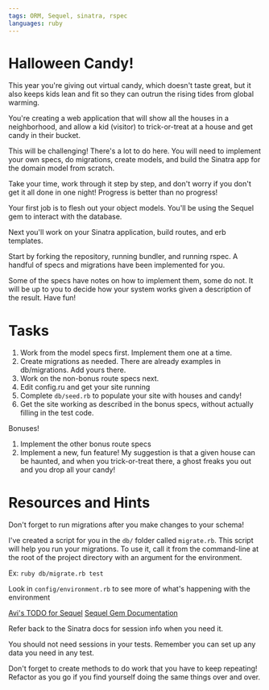 ```yaml
---
tags: ORM, Sequel, sinatra, rspec
languages: ruby
---
```


# Halloween Candy!

This year you're giving out virtual candy, which doesn't taste great,
but it also keeps kids lean and fit so they can outrun the rising tides
from global warming.

You're creating a web application that will show all the houses in a
neighborhood, and allow a kid (visitor) to trick-or-treat at a house and
get candy in their bucket.

This will be challenging! There's a lot to do here. You will need to
implement your own specs, do migrations, create models, and build the
Sinatra app for the domain model from scratch.

Take your time, work through it step by step, and don't worry if you
don't get it all done in one night! Progress is better than no progress!

Your first job is to flesh out your object models. You'll be using the
Sequel gem to interact with the database.

Next you'll work on your Sinatra application, build routes, and erb
templates.

Start by forking the repository, running bundler, and running rspec. A
handful of specs and migrations have been implemented for you.

Some of the specs have notes on how to implement them, some do not. It
will be up to you to decide how your system works given a description of
the result. Have fun!

# Tasks

1. Work from the model specs first. Implement them one at a time.
2. Create migrations as needed. There are already examples in
   db/migrations. Add yours there.
3. Work on the non-bonus route specs next.
4. Edit config.ru and get your site running
5. Complete `db/seed.rb` to populate your site with houses and candy!
6. Get the site working as described in the bonus specs, without
   actually filling in the test code.

Bonuses!

1. Implement the other bonus route specs
2. Implement a new, fun feature! My suggestion is that a given house can
   be haunted, and when you trick-or-treat there, a ghost freaks you out
and you drop all your candy!

# Resources and Hints

Don't forget to run migrations after you make changes to your schema!

I've created a script for you in the `db/` folder called `migrate.rb`.
This script will help you run your migrations. To use it, call it from
the command-line at the root of the project directory with an argument
for the environment.

Ex: `ruby db/migrate.rb test`

Look in `config/environment.rb` to see more of what's happening with the
environment

[Avi's TODO for Sequel](https://github.com/flatiron-school/sequel-orms-ruby-003)
[Sequel Gem Documentation](https://github.com/jeremyevans/sequel)

Refer back to the Sinatra docs for session info when you need it.

You should not need sessions in your tests. Remember you can set up any
data you need in any test.

Don't forget to create methods to do work that you have to keep
repeating! Refactor as you go if you find yourself doing the same things
over and over.
